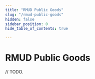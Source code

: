 ```yaml
---
title: "RMUD Public Goods"
slug: "/rmud-public-goods"
hidden: false
sidebar_position: 0
hide_table_of_contents: true

---
```


# RMUD Public Goods

// TODO.